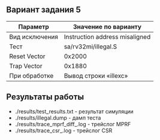 ## Вариант задания 5

|Параметр | Значение по варианту
|------ | -----------
|Вид исключения | Instruction address misaligned
|Тест           | sa/rv32mi/illegal.S
|Reset Vector   | 0x2000
|Trap Vector    | 0х1880
|При обработке  | Вывод строки «illexc»


## Результаты работы

* ./results/test_results.txt - результат симуляции
* ./results/illegal.dump - дамп теста
* ./results/trace_mprf_diff_.log - трейслог MPRF
* ./results/trace_csr_.log - трейслог CSR
